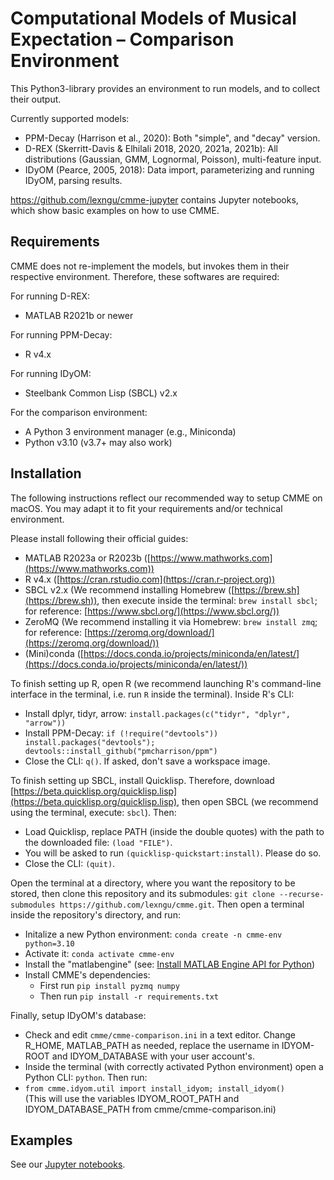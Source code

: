 # Computational Models of Musical Expectation – Comparison Environment
This Python3-library provides an environment to run models, and to collect their output.

Currently supported models: 
* PPM-Decay (Harrison et al., 2020): Both "simple", and "decay" version. 
* D-REX (Skerritt-Davis & Elhilali 2018, 2020, 2021a, 2021b): All distributions (Gaussian, GMM, Lognormal, Poisson), multi-feature input.
* IDyOM (Pearce, 2005, 2018): Data import, parameterizing and running IDyOM, parsing results. 

https://github.com/lexngu/cmme-jupyter contains Jupyter notebooks, which show basic examples on how to use CMME.

## Requirements
CMME does not re-implement the models, but invokes them in their respective environment. Therefore, these softwares are required:

For running D-REX:
* MATLAB R2021b or newer

For running PPM-Decay:
* R v4.x

For running IDyOM:
* Steelbank Common Lisp (SBCL) v2.x

For the comparison environment:
* A Python 3 environment manager (e.g., Miniconda)
* Python v3.10 (v3.7+ may also work)

## Installation
The following instructions reflect our recommended way to setup CMME on macOS. You may adapt it to fit your requirements and/or technical environment.

Please install following their official guides:
* MATLAB R2023a or R2023b ([https://www.mathworks.com](https://www.mathworks.com))
* R v4.x ([https://cran.rstudio.com](https://cran.r-project.org))
* SBCL v2.x (We recommend installing Homebrew ([https://brew.sh](https://brew.sh)), then execute inside the terminal: `brew install sbcl`; for reference: [https://www.sbcl.org/](https://www.sbcl.org/))
* ZeroMQ (We recommend installing it via Homebrew: `brew install zmq`; for reference: [https://zeromq.org/download/](https://zeromq.org/download/))
* (Mini)conda ([https://docs.conda.io/projects/miniconda/en/latest/](https://docs.conda.io/projects/miniconda/en/latest/))

To finish setting up R, open R (we recommend launching R's command-line interface in the terminal, i.e. run `R` inside the terminal). Inside R's CLI:
* Install dplyr, tidyr, arrow: `install.packages(c("tidyr", "dplyr", "arrow"))`
* Install PPM-Decay: `if (!require("devtools")) install.packages("devtools"); devtools::install_github("pmcharrison/ppm")`
* Close the CLI: `q()`. If asked, don't save a workspace image.

To finish setting up SBCL, install Quicklisp. Therefore, download [https://beta.quicklisp.org/quicklisp.lisp](https://beta.quicklisp.org/quicklisp.lisp), then open SBCL (we recommend using the terminal, execute: `sbcl`). Then:
* Load Quicklisp, replace PATH (inside the double quotes) with the path to the downloaded file: `(load "FILE")`.
* You will be asked to run `(quicklisp-quickstart:install)`. Please do so.
* Close the CLI: `(quit)`.

Open the terminal at a directory, where you want the repository to be stored, then clone this repository and its submodules: `git clone --recurse-submodules https://github.com/lexngu/cmme.git`. Then open a terminal inside the repository's directory, and run:
* Initalize a new Python environment: `conda create -n cmme-env python=3.10`
* Activate it: `conda activate cmme-env`
* Install the "matlabengine" (see: [Install MATLAB Engine API for Python](https://de.mathworks.com/help/matlab/matlab_external/install-the-matlab-engine-for-python.html))
* Install CMME's dependencies:
  * First run `pip install pyzmq numpy`
  * Then run `pip install -r requirements.txt`

Finally, setup IDyOM's database:
* Check and edit `cmme/cmme-comparison.ini` in a text editor. Change R_HOME, MATLAB_PATH as needed, replace the username in IDYOM-ROOT and IDYOM_DATABASE with your user account's.
* Inside the terminal (with correctly activated Python environment) open a Python CLI: `python`. Then run:
 * `from cmme.idyom.util import install_idyom; install_idyom()` <br>(This will use the variables IDYOM_ROOT_PATH and IDYOM_DATABASE_PATH from cmme/cmme-comparison.ini)

## Examples
See our [Jupyter notebooks](https://github.com/lexngu/cmme-jupyter).
